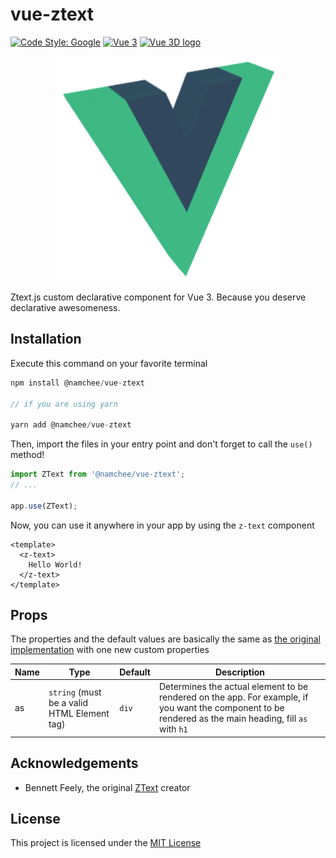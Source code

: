 # vue-ztext

[![Code Style: Google](https://img.shields.io/badge/code%20style-google-blueviolet.svg)](https://github.com/google/gts) [![Vue 3](https://img.shields.io/badge/vue-3.x-brightgreen.svg)](https://github.com/vuejs/vue-next) [![Vue 3D logo](https://img.shields.io/npm/v/@namchee/vue-ztext)](https://www.npmjs.com/package/@namchee/vue-ztext)

<p align="center">
  <img src="./docs/vue-ztext.png" title="Vue ZText" alt="Vue ZText" width="360" height="360" />
</p>

Ztext.js custom declarative component for Vue 3. Because you deserve declarative awesomeness.

## Installation

Execute this command on your favorite terminal

```js
npm install @namchee/vue-ztext

// if you are using yarn

yarn add @namchee/vue-ztext
```

Then, import the files in your entry point and don't forget to call the `use()` method!

```js
import ZText from '@namchee/vue-ztext';
// ...

app.use(ZText);
```

Now, you can use it anywhere in your app by using the `z-text` component

```vue
<template>
  <z-text>
    Hello World!
  </z-text>
</template>
```

## Props

The properties and the default values are basically the same as [the original implementation](https://github.com/bennettfeely/bennett/tree/master/ztext) with one new custom properties

Name | Type | Default | Description
---- | ---- | ------- | -----------
as | `string` (must be a valid HTML Element tag) | `div` | Determines the actual element to be rendered on the app. For example, if you want the component to be rendered as the main heading, fill `as` with `h1`

## Acknowledgements

- Bennett Feely, the original [ZText](https://github.com/bennettfeely/bennett/tree/master/ztext) creator

## License

This project is licensed under the [MIT License](./LICENSE)
